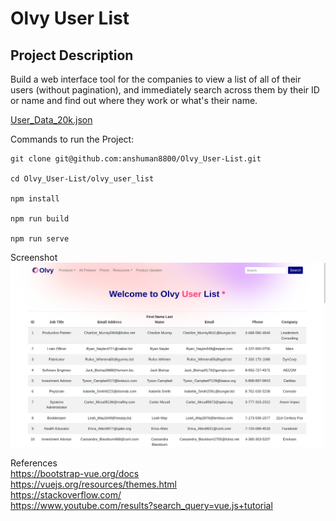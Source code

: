 # Olvy User List

## Project Description
Build a web interface tool for the companies to view a list of all of their users (without pagination), and immediately search across them by their ID or name and find out where they work or what's their name.

[User_Data_20k.json](https://s3.us-west-2.amazonaws.com/secure.notion-static.com/26f30067-e979-455d-a971-ae23f70d5a8d/sample_user_data_20k.json?X-Amz-Algorithm=AWS4-HMAC-SHA256&X-Amz-Content-Sha256=UNSIGNED-PAYLOAD&X-Amz-Credential=AKIAT73L2G45EIPT3X45%2F20211228%2Fus-west-2%2Fs3%2Faws4_request&X-Amz-Date=20211228T065638Z&X-Amz-Expires=86400&X-Amz-Signature=29395c04eb3db6f5242db71d58d17b8904bf57fd73dd0f679219d4d10fcf3616&X-Amz-SignedHeaders=host&response-content-disposition=filename%20%3D%22sample_user_data_20k.json%22&x-id=GetObject)


Commands to run the Project:
```
git clone git@github.com:anshuman8800/Olvy_User-List.git

cd Olvy_User-List/olvy_user_list

npm install

npm run build

npm run serve

```

Screenshot
![Screenshot](./olvy_user_list/public/Screenshot.jpeg)

References<br />
https://bootstrap-vue.org/docs<br />
https://vuejs.org/resources/themes.html<br />
https://stackoverflow.com/<br />
https://www.youtube.com/results?search_query=vue.js+tutorial<br />

